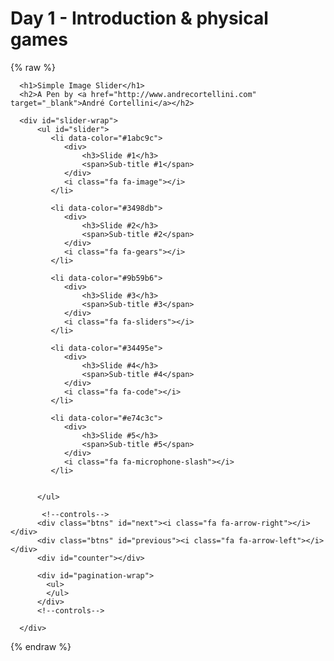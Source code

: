 # Day 1 - Introduction & physical games


{% raw %}
    <link href="//maxcdn.bootstrapcdn.com/font-awesome/4.1.0/css/font-awesome.min.css" rel="stylesheet"></link>
    <link href='https://fonts.googleapis.com/css?family=Anton' rel='stylesheet' type='text/css'></link>
    <link href='https://fonts.googleapis.com/css?family=Neucha' rel='stylesheet' type='text/css'></link>
    <link rel="stylesheet" href="../web/style.css"></link>
    <div id="wrapper">
   
   	  <h1>Simple Image Slider</h1>
      <h2>A Pen by <a href="http://www.andrecortellini.com" target="_blank">André Cortellini</a></h2>
        
   	  <div id="slider-wrap">
      	  <ul id="slider">
          	 <li data-color="#1abc9c">
                <div>
                    <h3>Slide #1</h3>
                    <span>Sub-title #1</span>
                </div>                
                <i class="fa fa-image"></i>
             </li>
             
             <li data-color="#3498db">
                <div>
                    <h3>Slide #2</h3>
                    <span>Sub-title #2</span>
                </div>
                <i class="fa fa-gears"></i>
             </li>
             
             <li data-color="#9b59b6">
                <div>
                    <h3>Slide #3</h3>
                    <span>Sub-title #3</span>
                </div>
                <i class="fa fa-sliders"></i>
             </li>
             
             <li data-color="#34495e">
                <div>
                    <h3>Slide #4</h3>
                    <span>Sub-title #4</span>
                </div>
                <i class="fa fa-code"></i>
             </li>
             
             <li data-color="#e74c3c">
                <div>
                    <h3>Slide #5</h3>
                    <span>Sub-title #5</span>
                </div>
                <i class="fa fa-microphone-slash"></i>
             </li>
             
             
          </ul>
          
           <!--controls-->
          <div class="btns" id="next"><i class="fa fa-arrow-right"></i></div>
          <div class="btns" id="previous"><i class="fa fa-arrow-left"></i></div>
          <div id="counter"></div>
          
          <div id="pagination-wrap">
            <ul>
            </ul>
          </div>
          <!--controls-->  
                 
      </div>
  
   </div>
   <script src="../web/jquery.js"></script>
   <script src="../web/script.js"></script>
{% endraw %}